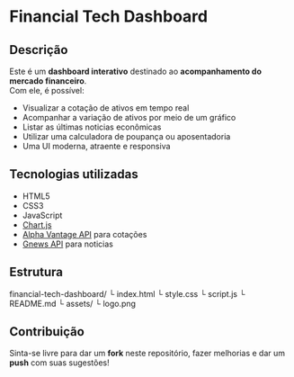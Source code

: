 # Financial Tech Dashboard

## Descrição

Este é um **dashboard interativo** destinado ao **acompanhamento do mercado financeiro**.  
Com ele, é possível:

- Visualizar a cotação de ativos em tempo real
- Acompanhar a variação de ativos por meio de um gráfico
- Listar as últimas noticias econômicas
- Utilizar uma calculadora de poupança ou aposentadoria
- Uma UI moderna, atraente e responsiva

## Tecnologias utilizadas

- HTML5
- CSS3
- JavaScript
- [Chart.js](https://cdn.jsdelivr.net/npm/chart.js)
- [Alpha Vantage API](https://www.alphavantage.co/) para cotações
- [Gnews API](https://gnews.io/) para noticias



## Estrutura

financial-tech-dashboard/
└ index.html
└ style.css
└ script.js
└ README.md
└ assets/
└ logo.png


## Contribuição

Sinta-se livre para dar um **fork** neste repositório, fazer melhorias e dar um **push** com suas sugestões!  


